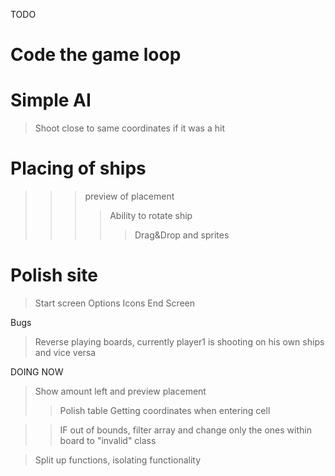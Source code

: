 TODO

# Code the game loop
> 
# Simple AI
> Shoot close to same coordinates if it was a hit
# Placing of ships
>>> preview of placement
>>>> Ability to rotate ship
>>>>> Drag&Drop and sprites
# Polish site
> Start screen
> Options
> Icons
> End Screen

Bugs
> Reverse playing boards, currently player1 is shooting on his own ships and vice versa

DOING NOW
> Show amount left and preview placement
>> Polish table
> Getting coordinates when entering cell

>> IF out of bounds, filter array and change only the ones within board to "invalid" class

> Split up functions, isolating functionality